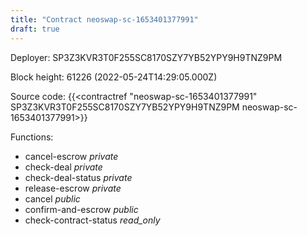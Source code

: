 ```yaml
---
title: "Contract neoswap-sc-1653401377991"
draft: true
---
```

Deployer: SP3Z3KVR3T0F255SC8170SZY7YB52YPY9H9TNZ9PM


 



Block height: 61226 (2022-05-24T14:29:05.000Z)

Source code: {{<contractref "neoswap-sc-1653401377991" SP3Z3KVR3T0F255SC8170SZY7YB52YPY9H9TNZ9PM neoswap-sc-1653401377991>}}

Functions:

* cancel-escrow _private_
* check-deal _private_
* check-deal-status _private_
* release-escrow _private_
* cancel _public_
* confirm-and-escrow _public_
* check-contract-status _read_only_
